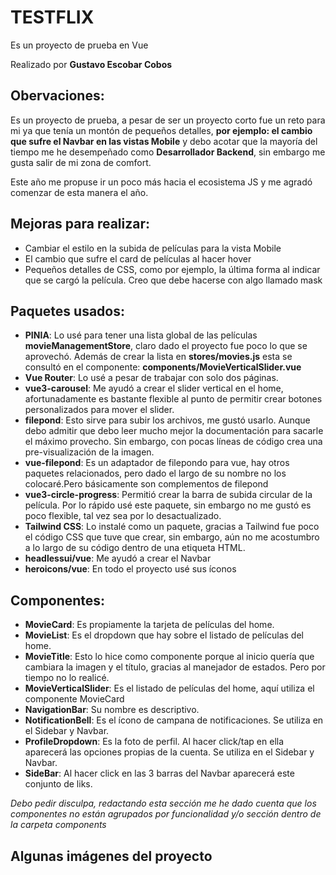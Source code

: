 # TESTFLIX

Es un proyecto de prueba en Vue

Realizado por **Gustavo Escobar Cobos**

## Obervaciones:

Es un proyecto de prueba, a pesar de ser un proyecto corto fue un reto para mi ya que tenía un montón de pequeños detalles, **por ejemplo: el cambio que sufre el Navbar en las vistas Mobile** y debo acotar que la mayoría del tiempo me he desempeñado como **Desarrollador Backend**, sin embargo me gusta salir de mi zona de comfort. 

Este año me propuse ir un poco más hacia el ecosistema JS y me agradó comenzar de esta manera el año.

## Mejoras para realizar:

+ Cambiar el estilo en la subida de películas para la vista Mobile
+ El cambio que sufre el card de películas al hacer hover
+ Pequeños detalles de CSS, como por ejemplo, la última forma al indicar que se cargó la película. Creo que debe hacerse con algo llamado mask

## Paquetes usados:

+ **PINIA**: Lo usé para tener una lista global de las películas **movieManagementStore**, claro dado el proyecto fue poco lo que se aprovechó. Además de crear la lista en **stores/movies.js** esta se consultó en el componente: **components/MovieVerticalSlider.vue**
+ **Vue Router**: Lo usé a pesar de trabajar con solo dos páginas.
+ **vue3-carousel**: Me ayudó a crear el slider vertical en el home, afortunadamente es bastante flexible al punto de permitir crear botones personalizados para mover el slider.
+ **filepond**: Esto sirve para subir los archivos, me gustó usarlo. Aunque debo admitir que debo leer mucho mejor la documentación para sacarle el máximo provecho. Sin embargo, con pocas líneas de código crea una pre-visualización de la imagen.
+ **vue-filepond**: Es un adaptador de filepondo para vue, hay otros paquetes relacionados, pero dado el largo de su nombre no los colocaré.Pero básicamente son complementos de filepond
+ **vue3-circle-progress**: Permitió crear la barra de subida circular de la película. Por lo rápido usé este paquete, sin embargo no me gustó es poco flexible, tal vez sea por lo desactualizado.
+ **Tailwind CSS**: Lo instalé como un paquete, gracias a Tailwind fue poco el código CSS que tuve que crear, sin embargo, aún no me acostumbro a lo largo de su código dentro de una etiqueta HTML.
+ **headlessui/vue**: Me ayudó a crear el Navbar
+ **heroicons/vue**: En todo el proyecto usé sus íconos

## Componentes:

+ **MovieCard**: Es propiamente la tarjeta de películas del home.
+ **MovieList**: Es el dropdown que hay sobre el listado de películas del home.
+ **MovieTitle**: Esto lo hice como componente porque al inicio quería que cambiara la imagen y el título, gracias al manejador de estados. Pero por tiempo no lo realicé.
+ **MovieVerticalSlider**: Es el listado de películas del home, aquí utiliza el componente MovieCard
+ **NavigationBar**: Su nombre es descriptivo.
+ **NotificationBell**: Es el ícono de campana de notificaciones. Se utiliza en el Sidebar y Navbar.
+ **ProfileDropdown**: Es la foto de perfil. Al hacer click/tap en ella aparecerá las opciones propias de la cuenta. Se utiliza en el Sidebar y Navbar.
+ **SideBar**: Al hacer click en las 3 barras del Navbar aparecerá este conjunto de liks.

*Debo pedir disculpa, redactando esta sección me he dado cuenta que los componentes no están agrupados por funcionalidad y/o sección dentro de la carpeta components*

## Algunas imágenes del proyecto

